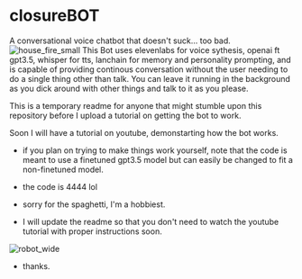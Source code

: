 # closureBOT
A conversational voice chatbot that doesn't suck... too bad.
![house_fire_small](https://github.com/jdx4444/closureBOT/assets/133823909/853e1022-0530-4435-9dca-37b1f9c41654)
This Bot uses elevenlabs for voice sythesis, openai ft gpt3.5, whisper for tts, lanchain for memory and personality prompting, and is capable of providing continous conversation without the user needing to do a single thing other than talk. You can leave it running in the background as you dick around with other things and talk to it as you please.

This is a temporary readme for anyone that might stumble upon this repository before I upload a tutorial on getting the bot to work.

Soon I will have a tutorial on youtube, demonstarting how the bot works.
  - if you plan on trying to make things work yourself, note that the code is meant to use a finetuned gpt3.5 model but can easily be changed to fit a non-finetuned model.

  - the code is 4444 lol

  - sorry for the spaghetti, I'm a hobbiest.

  - I will update the readme so that you don't need to watch the youtube tutorial with proper instructions soon.

![robot_wide](https://github.com/jdx4444/closureBOT/assets/133823909/b66bf5a2-a2a1-4acc-b729-6e4ccd433007)


  - thanks.






